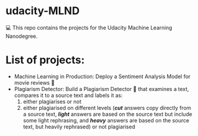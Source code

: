 # udacity-MLND
:computer: This repo contains the projects for the Udacity Machine Learning Nanodegree.

# List of projects:

- Machine Learning in Production: Deploy a Sentiment Analysis Model for movie reviews :movie_camera:  
- Plagiarism Detector: Build a Plagiarism Detector :page_with_curl: that examines a text, compares it to a source text and labels it as:
	1) either plagiarises or not
	2) either plagiarised on different levels (***cut*** answers copy directly from a source text, ***light*** answers are based on the source text but include some light rephrasing, and ***heavy*** answers are based on the source text, but heavily rephrased) or not plagiarised
 

